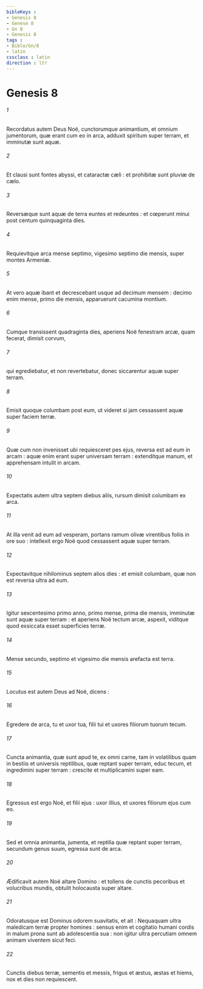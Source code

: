 ```yaml
---
bibleKeys : 
- Genesis 8
- Genèse 8
- Gn 8
- Genesis 8
tags : 
- Bible/Gn/8
- latin
cssclass : latin
direction : ltr
---
```


# Genesis 8

###### 1
Recordatus autem Deus Noë, cunctorumque animantium, et omnium jumentorum, quæ erant cum eo in arca, adduxit spiritum super terram, et imminutæ sunt aquæ.
###### 2
Et clausi sunt fontes abyssi, et cataractæ cæli : et prohibitæ sunt pluviæ de cælo.
###### 3
Reversæque sunt aquæ de terra euntes et redeuntes : et cœperunt minui post centum quinquaginta dies.
###### 4
Requievitque arca mense septimo, vigesimo septimo die mensis, super montes Armeniæ.
###### 5
At vero aquæ ibant et decrescebant usque ad decimum mensem : decimo enim mense, primo die mensis, apparuerunt cacumina montium.
###### 6
Cumque transissent quadraginta dies, aperiens Noë fenestram arcæ, quam fecerat, dimisit corvum,
###### 7
qui egrediebatur, et non revertebatur, donec siccarentur aquæ super terram.
###### 8
Emisit quoque columbam post eum, ut videret si jam cessassent aquæ super faciem terræ.
###### 9
Quæ cum non invenisset ubi requiesceret pes ejus, reversa est ad eum in arcam : aquæ enim erant super universam terram : extenditque manum, et apprehensam intulit in arcam.
###### 10
Expectatis autem ultra septem diebus aliis, rursum dimisit columbam ex arca.
###### 11
At illa venit ad eum ad vesperam, portans ramum olivæ virentibus foliis in ore suo : intellexit ergo Noë quod cessassent aquæ super terram.
###### 12
Expectavitque nihilominus septem alios dies : et emisit columbam, quæ non est reversa ultra ad eum.
###### 13
Igitur sexcentesimo primo anno, primo mense, prima die mensis, imminutæ sunt aquæ super terram : et aperiens Noë tectum arcæ, aspexit, viditque quod exsiccata esset superficies terræ.
###### 14
Mense secundo, septimo et vigesimo die mensis arefacta est terra.
###### 15
Locutus est autem Deus ad Noë, dicens :
###### 16
Egredere de arca, tu et uxor tua, filii tui et uxores filiorum tuorum tecum.
###### 17
Cuncta animantia, quæ sunt apud te, ex omni carne, tam in volatilibus quam in bestiis et universis reptilibus, quæ reptant super terram, educ tecum, et ingredimini super terram : crescite et multiplicamini super eam.
###### 18
Egressus est ergo Noë, et filii ejus : uxor illius, et uxores filiorum ejus cum eo.
###### 19
Sed et omnia animantia, jumenta, et reptilia quæ reptant super terram, secundum genus suum, egressa sunt de arca.
###### 20
Ædificavit autem Noë altare Domino : et tollens de cunctis pecoribus et volucribus mundis, obtulit holocausta super altare.
###### 21
Odoratusque est Dominus odorem suavitatis, et ait : Nequaquam ultra maledicam terræ propter homines : sensus enim et cogitatio humani cordis in malum prona sunt ab adolescentia sua : non igitur ultra percutiam omnem animam viventem sicut feci.
###### 22
Cunctis diebus terræ, sementis et messis, frigus et æstus, æstas et hiems, nox et dies non requiescent.
